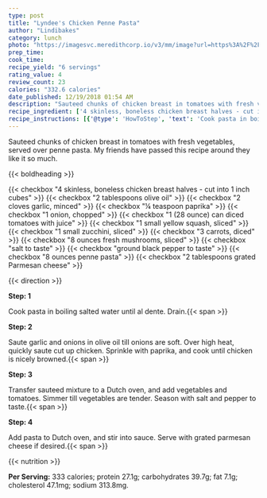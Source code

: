 ```yaml
---
type: post
title: "Lyndee's Chicken Penne Pasta"
author: "Lindibakes"
category: lunch
photo: "https://imagesvc.meredithcorp.io/v3/mm/image?url=https%3A%2F%2Fimages.media-allrecipes.com%2Fuserphotos%2F1856.jpg"
prep_time: 
cook_time: 
recipe_yield: "6 servings"
rating_value: 4
review_count: 23
calories: "332.6 calories"
date_published: 12/19/2018 01:54 AM
description: "Sauteed chunks of chicken breast in tomatoes with fresh vegetables, served over penne pasta.  My friends have passed this recipe around they like it so much."
recipe_ingredient: ['4 skinless, boneless chicken breast halves - cut into 1 inch cubes', '2 tablespoons olive oil', '2 cloves garlic, minced', '¼ teaspoon paprika', '1 onion, chopped', '1 (28 ounce) can diced tomatoes with juice', '1 small yellow squash, sliced', '1 small zucchini, sliced', '3 carrots, diced', '8 ounces fresh mushrooms, sliced', 'salt to taste', 'ground black pepper to taste', '8 ounces penne pasta', '2 tablespoons grated Parmesan cheese']
recipe_instructions: [{'@type': 'HowToStep', 'text': 'Cook pasta in boiling salted water until al dente.  Drain.\n'}, {'@type': 'HowToStep', 'text': 'Saute garlic and onions in olive oil till onions are soft.  Over high heat, quickly saute cut up chicken.  Sprinkle with paprika, and cook until chicken is nicely browned.\n'}, {'@type': 'HowToStep', 'text': 'Transfer sauteed mixture to a Dutch oven, and add vegetables and tomatoes.  Simmer till vegetables are tender. Season with salt and pepper to taste.\n'}, {'@type': 'HowToStep', 'text': 'Add pasta to Dutch oven, and stir into sauce.  Serve with grated parmesan cheese if desired.\n'}]
---
```


Sauteed chunks of chicken breast in tomatoes with fresh vegetables, served over penne pasta.  My friends have passed this recipe around they like it so much. 

{{< boldheading >}}

{{< checkbox "4  skinless, boneless chicken breast halves - cut into 1 inch cubes" >}}
{{< checkbox "2 tablespoons olive oil" >}}
{{< checkbox "2 cloves garlic, minced" >}}
{{< checkbox "¼ teaspoon paprika" >}}
{{< checkbox "1  onion, chopped" >}}
{{< checkbox "1 (28 ounce) can diced tomatoes with juice" >}}
{{< checkbox "1 small yellow squash, sliced" >}}
{{< checkbox "1 small zucchini, sliced" >}}
{{< checkbox "3  carrots, diced" >}}
{{< checkbox "8 ounces fresh mushrooms, sliced" >}}
{{< checkbox "salt to taste" >}}
{{< checkbox "ground black pepper to taste" >}}
{{< checkbox "8 ounces penne pasta" >}}
{{< checkbox "2 tablespoons grated Parmesan cheese" >}}


{{< direction >}}

**Step: 1**

Cook pasta in boiling salted water until al dente.  Drain.{{< span >}}

**Step: 2**

Saute garlic and onions in olive oil till onions are soft.  Over high heat, quickly saute cut up chicken.  Sprinkle with paprika, and cook until chicken is nicely browned.{{< span >}}

**Step: 3**

Transfer sauteed mixture to a Dutch oven, and add vegetables and tomatoes.  Simmer till vegetables are tender. Season with salt and pepper to taste.{{< span >}}

**Step: 4**

Add pasta to Dutch oven, and stir into sauce.  Serve with grated parmesan cheese if desired.{{< span >}}

{{< nutrition >}}

**Per Serving:** 333 calories; protein 27.1g; carbohydrates 39.7g; fat 7.1g; cholesterol 47.1mg; sodium 313.8mg.